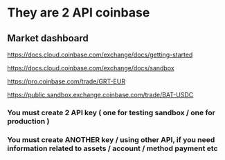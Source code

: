 # They are 2 API coinbase


## Market dashboard 

https://docs.cloud.coinbase.com/exchange/docs/getting-started

https://docs.cloud.coinbase.com/exchange/docs/sandbox


https://pro.coinbase.com/trade/GRT-EUR


https://public.sandbox.exchange.coinbase.com/trade/BAT-USDC


### You must create 2 API key ( one for testing sandbox / one for production )



### You must create ANOTHER key / using other API, if you need information related to assets / account / method payment etc